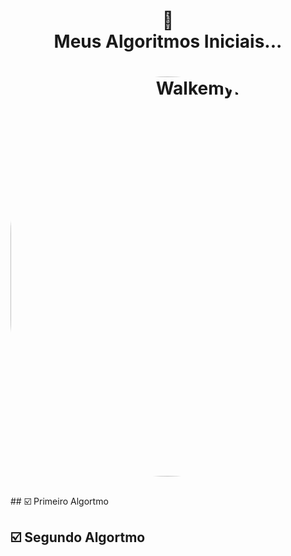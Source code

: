 <h1 align="center">
📄<br> Meus Algoritmos Iniciais... 
</h1>

<h1 align="center">
 <img align="center" alt="Walkemyr-pic" height="640" style="border-radius:640px;" 
 src="https://cdn.discordapp.com/attachments/712667373060227102/1014949367515467826/Sem_Titulo-1.png">
 
 ##
 
 </div>
 ## ☑️ Primeiro Algortmo


 ## ☑️ Segundo Algortmo
